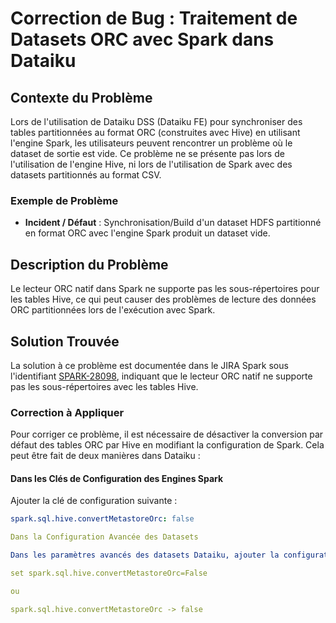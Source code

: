 # Correction de Bug : Traitement de Datasets ORC avec Spark dans Dataiku

## Contexte du Problème

Lors de l'utilisation de Dataiku DSS (Dataiku FE) pour synchroniser des tables partitionnées au format ORC (construites avec Hive) en utilisant l'engine Spark, les utilisateurs peuvent rencontrer un problème où le dataset de sortie est vide. Ce problème ne se présente pas lors de l'utilisation de l'engine Hive, ni lors de l'utilisation de Spark avec des datasets partitionnés au format CSV.

### Exemple de Problème

- **Incident / Défaut** : Synchronisation/Build d'un dataset HDFS partitionné en format ORC avec l'engine Spark produit un dataset vide.

## Description du Problème

Le lecteur ORC natif dans Spark ne supporte pas les sous-répertoires pour les tables Hive, ce qui peut causer des problèmes de lecture des données ORC partitionnées lors de l'exécution avec Spark.

## Solution Trouvée

La solution à ce problème est documentée dans le JIRA Spark sous l'identifiant [SPARK-28098](https://issues.apache.org/jira/browse/SPARK-28098), indiquant que le lecteur ORC natif ne supporte pas les sous-répertoires avec les tables Hive.

### Correction à Appliquer

Pour corriger ce problème, il est nécessaire de désactiver la conversion par défaut des tables ORC par Hive en modifiant la configuration de Spark. Cela peut être fait de deux manières dans Dataiku :

#### Dans les Clés de Configuration des Engines Spark

Ajouter la clé de configuration suivante :
```yaml
spark.sql.hive.convertMetastoreOrc: false

Dans la Configuration Avancée des Datasets

Dans les paramètres avancés des datasets Dataiku, ajouter la configuration Spark suivante :

set spark.sql.hive.convertMetastoreOrc=False

ou 

spark.sql.hive.convertMetastoreOrc -> false

